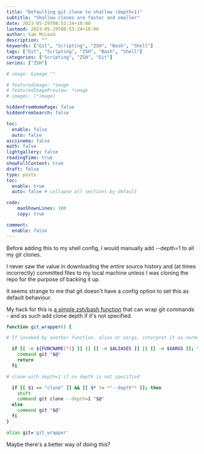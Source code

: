 ```yaml
---
title: "Defaulting git clone to shallow (depth=1)"
subtitle: "Shallow clones are faster and smaller"
date: 2023-05-29T08:53:24+10:00
lastmod: 2023-05-29T08:53:24+10:00
author: Sam McLeod
description: ""
keywords: ["Git", "Scripting", "ZSH", "Bash", "Shell"]
tags: ["Git", "Scripting", "ZSH", "Bash", "Shell"]
categories: ["Scripting", "ZSH", "Git"]
series: ["ZSH"]

# image: &image ""

# featuredimage: *image
# featuredImagePreview: *image
# images: [*image]

hiddenFromHomePage: false
hiddenFromSearch: false

toc:
  enable: false
  auto: false
asciinema: false
math: false
lightgallery: false
readingTime: true
showFullContent: true
draft: false
type: posts
toc:
  enable: true
  auto: false # collapse all sections by default

code:
    maxShownLines: 100
    copy: true

comment:
  enable: false
---
```


<!-- markdownlint-disable MD025 -->

Before adding this to my shell config, I would manually add --depth=1 to all my git clones.

I never saw the value in downloading the entire source history and (at times incorrectly) committed files to my local machine unless I was cloning the repo for the purpose of backing it up.

It seems strange to me that git doesn't have a config option to set this as default behaviour.

My hack for this is [a simple zsh/bash function](https://github.com/sammcj/zsh-bootstrap/blob/a55cae3421fe8e2144b9c1f30bf07180966a7a58/9-functions.rc#L20) that can wrap git commands - and as such add clone depth if it's not specified.

```bash
function git_wrapper() {

# If invoked by another function, alias or xargs, interpret it as normal

  if [[ -n ${FUNCNAME[*]} ]] || [[ -n $ALIASES ]] || [[ -n $XARGS ]]; then
    command git "$@"
    return
  fi

# clone with depth=1 if no depth is not specified

  if [[ $1 == "clone" ]] && [[ $* != *"--depth"* ]]; then
    shift
    command git clone --depth=1 "$@"
  else
    command git "$@"
  fi
}

alias git='git_wrapper'
```

Maybe there's a better way of doing this?
